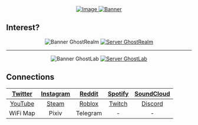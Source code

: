 <div align="center">
  <a href="https://github.com/GreenVGJR">
    <img src="https://komarev.com/ghpvc/?username=GreenVGJR&color=green" alt="Image" loading="lazy"/>
    <img src="https://cdn.discordapp.com/attachments/1055832957916557332/1125849191684513822/New_Project_329_A181172.png?log=true" alt="Banner" loading="lazy"/>
  </a>
</div>

## Interest?

<div align="center">
<img src="https://cdn.discordapp.com/attachments/1089006428808826983/1089024008390971422/network_list_small_header_GhostCo..png" alt="Banner GhostRealm" loading="lazy"/>
<a href="https://discord.gg/developers">
    <img src="https://discordapp.com/api/guilds/678295162555858951/widget.png?style=banner2" alt="Server GhostRealm" loading="lazy"/>
  </a>
</div>

___

<div align="center">
<img src="https://cdn.discordapp.com/attachments/1089006882364080259/1096833085254930482/GhostLabs_official_header.png" alt="Banner GhostLab" loading="lazy"/>
<a href="https://discord.gg/QHgGqZjRWY">
    <img src="https://discordapp.com/api/guilds/797833180936667153/widget.png?style=banner2" alt="Server GhostLab" loading="lazy"/>
  </a>
</div>

## Connections

|[Twitter](https://twitter.com/Green_VGJR)|[Instagram](https://instagram.com/green._vgjr)|[Reddit](https://www.reddit.com/u/GreenVGJR)|[Spotify](https://open.spotify.com/user/uz2gmmfdw7gxcofnb3843pju5)|[SoundCloud](https://soundcloud.com/greenvgjr)|
|:-:|:-:|:-:|:-:|:-:|
|[YouTube](https://www.youtube.com/channel/UCdlsEyCqufjpgB4JRb8n9qA)|[Steam](https://steamcommunity.com/profiles/76561199079533730)|[Roblox](https://www.roblox.com/users/433337308/profile)|[Twitch](https://twitch.tv/greenvgjr)|[Discord](https://discord.com/users/681124961494237442)|
|WiFi Map|Pixiv|Telegram|\-|\-|
